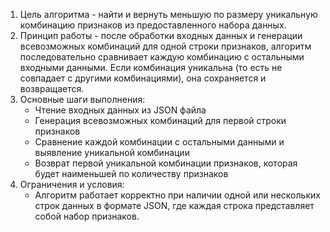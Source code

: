 1. Цель алгоритма - найти и вернуть меньшую по размеру уникальную комбинацию признаков из предоставленного набора данных.
2. Принцип работы - после обработки входных данных и генерации всевозможных комбинаций для одной строки признаков, алгоритм последовательно сравнивает каждую комбинацию с остальными входными данными. Если комбинация уникальна (то есть не совпадает с другими комбинациями), она сохраняется и возвращается. 
3. Основные шаги выполнения:
   - Чтение входных данных из JSON файла
   - Генерация всевозможных комбинаций для первой строки признаков
   - Сравнение каждой комбинации с остальными данными и выявление уникальной комбинации
   - Возврат первой уникальной комбинации признаков, которая будет наименьшей по количеству признаков
4. Ограничения и условия:
   - Алгоритм работает корректно при наличии одной или нескольких строк данных в формате JSON, где каждая строка представляет собой набор признаков.